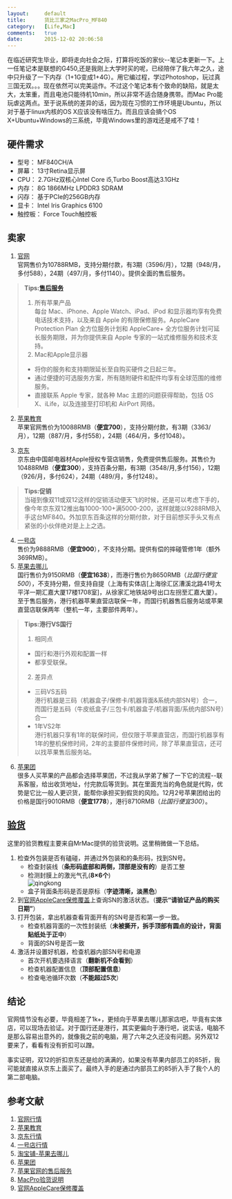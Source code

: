 ```yaml
---
layout:		default
title:		货比三家之MacPro_MF840
category:	[Life,Mac]
comments:	true
date:		2015-12-02 20:06:58
---
```

在临近研究生毕业，即将走向社会之际，打算将吃饭的家伙--笔记本更新一下。上一任笔记本是联想的G450,还是我刚上大学时买的呢，已经陪伴了我六年之久，途中只升级了一下内存（1+1G变成1+4G）。用它编过程，学过Photoshop，玩过真三国无双。。。现在依然可以完美运作。不过这个笔记本有个致命的缺陷，就是太大，太笨重，而且电池只能待机10min，所以非常不适合随身携带。而Mac Pro能玩虐这两点。至于说系统的差异的话，因为现在习惯的工作环境是Ubuntu，所以对于基于linux内核的OS X应该没有啥压力。而且应该会搞个OS X+Ubuntu+Windows的三系统，毕竟Windows里的游戏还是戒不了哇！


## 硬件需求
* 型号：    MF840CH/A
* 屏幕：    13寸Retina显示屏
* CPU：     2.7GHz双核心Intel Core i5,Turbo Boost高达3.1GHz
* 内存：    8G 1866MHz LPDDR3 SDRAM
* 闪存：    基于PCIe的256GB内存
* 显卡：    Intel Iris Graphics 6100
* 触控板：  Force Touch触控板


## 卖家
1. [官网][apple]  
官网售价为10788RMB，支持分期付款，有3期（3596/月），12期（948/月，多付588），24期（497/月，多付1140）。提供全面的售后服务。
> **Tips:[售后服务][service]**  
> 1. 所有苹果产品  
> 每台 Mac、iPhone、Apple Watch、iPad、iPod 和显示器均享有免费电话技术支持，以及来自 Apple 的有限保修服务。AppleCare Protection Plan 全方位服务计划和 AppleCare+ 全方位服务计划可延长服务期限，并为你提供来自 Apple 专家的一站式维修服务和技术支持。  
> 2. Mac和Apple显示器  
>
>   * 将你的服务和支持期限延长至自购买硬件之日起三年。  
>   * 通过便捷的可选服务方案，所有随附硬件和配件均享有全球范围的维修服务。  
>   * 直接联系 Apple 专家，就各种 Mac 主题的问题获得帮助，包括 OS X、iLife，以及连接至打印机和 AirPort 网络。  

2. [苹果教育][app_edu]  
苹果官网售价为10088RMB（**便宜700**），支持分期付款，有3期（3363/月），12期（887/月，多付558），24期（464/月，多付1048）。

3. [京东][jd]  
京东由中国邮电器材Apple授权专营店销售，免费提供售后服务。其售价为10488RMB（**便宜300**），支持百条分期，有3期（3548/月,多付156），12期（926/月，多付624），24期（489/月，多付1248）。
> **Tips:促销**  
> 当碰到像双11或双12这样的促销活动便天飞的时候，还是可以考虑下手的，像今年京东双12推出每1000-100+满5000-200，这样就能以9288RMB入手这台MF840。外加京东百条这样的分期付款，对于目前想买手头又有点紧张的小伙伴绝对是上上之选。
>

4. [一号店][yhd]  
售价为9888RMB（**便宜900**），不支持分期。提供有偿的摔碰管修1年（额外369RMB）。
5. [苹果去哪儿][taobao]  
国行售价为9150RMB（**便宜1638**），而港行售价为8650RMB（_比国行便宜500_），不支持分期，但支持自提（上海有实体店[上海徐汇区漕溪北路41号太平洋一期汇嘉大厦17楼1708室]，从徐家汇地铁站9号出口左拐至汇嘉大厦）。至于售后服务，港行机器苹果直营店联保一年，而国行机器售后服务站或苹果直营店联保两年（整机一年，主要部件两年）。
> **Tips:港行VS国行**  
> 1. 相同点  
>   
>   * 国行和港行外观和配置一样
>   * 都享受联保。
> 2. 差异点  
>   * 三码VS五码  
>   港行机器是三码（机器盒子/保修卡/机器背面&系统内部SN号）合一，而国行是五码（牛皮纸盒子/三包卡/机器盒子/机器背面/系统内部SN号）合一  
>   * 1年VS2年  
>   港行机器只享有1年的联保时间，但仅限于苹果直营店，而国行机器享有1年的整机保修时间，2年的主要部件保修时间，除了苹果直营店，还可以找苹果售后服务站。

6. [苹果团][pgt]  
很多人买苹果的产品都会选择苹果团，不过我从学弟了解了一下它的流程--联系客服，给出收货地址，付完款后等货到。其在里面充当的角色就是代购，优势是它比一般人更识货，能帮你承担买到假货的风险。12月2号苹果团给出的价格是国行9010RMB（**便宜1778**），港行8710RMB（_比国行便宜300_）。


## [验货][check]
这里的验货教程主要来自MrMac提供的验货说明。这里稍微做一下总结。

1. 检查外包装是否有磕碰，并通过外包装和的条形码，找到SN号。
    * 检查封装线（**条形码底部和两侧，顶部是没有的**）是否工整
    * 检测封膜上的激光气孔(**8×6个**)  
    ![qingkong]({{site.baseurl}}/assets/images/qikong.png)
    * 盒子背面条形码是否是原标（**字迹清晰，淡黑色**）
2. 到[官网AppleCare保修覆盖][sn_check]上查询SN的激活状态。（**提示“请验证产品的购买日期”**）
3. 打开包装，拿出机器查看背面开有的SN号是否和第一步一致。
    * 检查机器背面的一次性封装纸（**未被撕开，拆手顶部有圆点的设计，背面贴纸处于正中**）
    * 背面的SN号是否一致
4. 激活并设置好机器，检查机器内部SN号和电源
    * 首次开机要选择语言（**翻新机不会看到**）
    * 检查机器配置信息（**顶部配置信息**）
    * 检查电池循环次数（**不能超过5次**）


## 结论
官网情节没有必要，毕竟相差了1k+，更倾向于苹果去哪儿那家店吧，毕竟有实体店，可以现场去验证。对于国行还是港行，其实更偏向于港行吧，说实话，电脑不是那么容易出意外的，就像我之前的电脑，用了六年之久还没有问题。另外双12要来了，看看有没有折扣可以蹭。


事实证明，双12的折扣京东还是给的满满的，如果没有苹果内部员工的85折，我可能就直接从京东上面买了。最终入手的是通过内部员工的85折入手了我个人的第二部电脑。




## 参考文献
1. [官网行情][apple]
1. [苹果教育][app_edu]
2. [京东行情][jd]
3. [一号店行情][yhd]
4. [淘宝铺-苹果去哪儿][taobao]
5. [苹果团][pgt]
6. [苹果官网的售后服务][service]
7. [MacPro验货说明][check]
8. [官网AppleCare保修覆盖][sn_check]



[apple]:    http://www.apple.com/cn/
[app_edu]:  http://www.apple.com/cn/education/
[jd]:   http://item.jd.com/1580895361.html#none
[yhd]:  http://item.yhd.com/item/45067258?union_ref=10_1&tracker_u=197057&uid=24994375895372
[taobao]:   https://item.taobao.com/item.htm?spm=a1z10.1-c.w5003-10369358660.1.e81MTQ&id=36240916857&scene=taobao_shop
[pgt]:  http://www.appletuan.com/
[service]:  http://www.apple.com/cn-k12/shop/browse/home/applecare
[check]:    http://www.mrmac.cn/t/5
[sn_check]: https://selfsolve.apple.com/agreementWarrantyDynamic.do




